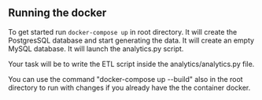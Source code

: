 ## Running the docker

To get started run ``` docker-compose up ``` in root directory.
It will create the PostgresSQL database and start generating the data.
It will create an empty MySQL database.
It will launch the analytics.py script. 

Your task will be to write the ETL script inside the analytics/analytics.py file.

You can use the command "docker-compose up --build" also in the root directory to run with changes if you already have the the container docker.
